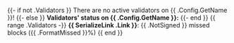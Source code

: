 {{- if not .Validators }}
There are no active validators on {{ .Config.GetName }}!
{{- else }}
**Validators' status on {{ .Config.GetName }}:**
{{- end }}
{{ range .Validators -}}
**{{ SerializeLink .Link }}**: {{ .NotSigned }} missed blocks ({{ .FormatMissed }}%)
{{ end }}
